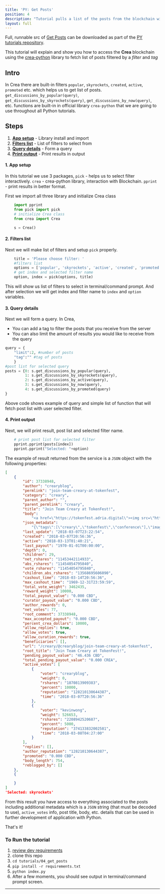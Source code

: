 ```yaml
---
title: 'PY: Get Posts'
position: 4
description: "Tutorial pulls a list of the posts from the blockchain with selected filter and tag then displays output."
layout: full
---              
```

<span class="fa-pull-left top-of-tutorial-repo-link"><span class="first-word">Full</span>, runnable src of [Get Posts](https://github.com/creativechain/crea-api-doc-tutorials-py/tree/master/tutorials/04_get_posts) can be downloaded as part of the [PY tutorials repository](https://github.com/creativechain/crea-api-doc-tutorials-py).</span>
<br>



This tutorial will explain and show you how to access the **Crea** blockchain using the [crea-python](https://github.com/creativechain/crea-python) library to fetch list of posts filtered by a _filter_ and _tag_

## Intro

In Crea there are built-in filters `popular`, `skyrockets`, `created`, `active`, `promoted` etc. which helps us to get list of posts. `get_discussions_by_popular(query)`, `get_discussions_by_skyrockets(query)`, `get_discussions_by_now(query)`, etc. functions are built-in in official library `crea-python` that we are going to use throughout all Python tutorials. 


## Steps

1.  [**App setup**](#app-setup) - Library install and import
1.  [**Filters list**](#filters-list) - List of filters to select from
1.  [**Query details**](#query-details) - Form a query
1.  [**Print output**](#print-output) - Print results in output

#### 1. App setup <a name="app-setup"></a>

In this tutorial we use 3 packages, `pick` - helps us to select filter interactively. `crea` - crea-python library, interaction with Blockchain. `pprint` - print results in better format.

First we import all three library and initialize Crea class

```python
    import pprint
    from pick import pick
    # initialize Crea class
    from crea import Crea

    s = Crea()
```

#### 2. Filters list <a name="filters-list"></a>

Next we will make list of filters and setup `pick` properly.

```python
    title = 'Please choose filter: '
    #filters list
    options = ['popular', 'skyrockets', 'active', 'created', 'promoted']
    # get index and selected filter name
    option, index = pick(options, title)
```

This will show us list of filters to select in terminal/command prompt. And after selection we will get index and filter name to `index` and `option` variables.

#### 3. Query details <a name="query-details"></a>

Next we will form a query. In Crea, 

*   You can add a tag to filter the posts that you receive from the server
*   You can also limit the amount of results you would like to receive from the query

```python
query = {
    "limit":2, #number of posts
    "tag":"" #tag of posts
    }
#post list for selected query
posts = {0: s.get_discussions_by_popular(query),
         1: s.get_discussions_by_skyrockets(query),
         2: s.get_discussions_by_active(query),
         3: s.get_discussions_by_now(query),
         4: s.get_discussions_by_promoted(query)
}
```

Above code shows example of query and simple list of function that will fetch post list with user selected filter.

#### 4. Print output <a name="print-output"></a>

Next, we will print result, post list and selected filter name.

```python
    # print post list for selected filter
    pprint.pprint(posts[index])
    pprint.pprint("Selected: "+option)
```

The example of result returned from the service is a `JSON` object with the following properties:

```json
[
    {
        "id": 37338948,
        "author": "crearyblog",
        "permlink": "join-team-creary-at-tokenfest",
        "category": "creary",
        "parent_author": "",
        "parent_permlink": "creary",
        "title": "Join Team Creary at TokenFest!",
        "body":
            "<a href=\"https://tokenfest.adria.digital\"><img src=\"https://i.imgur.com/fOScDIW.png\"/></a>\n\nHello Crearians! If you’d like to meet Team Creary live-in-person, or are just interested in attending what promises to be a great blockchain conference, join us at <a href=\"https://tokenfest.adria.digital/\">TokenFest</a> in San Francisco from March 15th to 16th. \n\nCreary CEO, Ned Scott, will be participating in a fireside chat alongside Creary’s CTO, Harry Schmidt, as well as the creator of Utopian.io, Diego Pucci. Creary will also be hosting the opening party on Thursday night and we’d certainly love to meet as many of you as possible IRL, so head on over to https://tokenfest.adria.digital/ and get your tickets while you can. \n\n*Team Creary*",
        "json_metadata":
            "{\"tags\":[\"creary\",\"tokenfest\",\"conference\"],\"image\":[\"https://i.imgur.com/fOScDIW.png\"],\"links\":[\"https://tokenfest.adria.digital\",\"https://tokenfest.adria.digital/\"],\"app\":\"creary/0.1\",\"format\":\"markdown\"}",
        "last_update": "2018-03-07T23:22:54",
        "created": "2018-03-07T20:56:36",
        "active": "2018-03-13T01:40:21",
        "last_payout": "1970-01-01T00:00:00",
        "depth": 0,
        "children": 29,
        "net_rshares": "11453442114933",
        "abs_rshares": "11454054795840",
        "vote_rshares": "11454054795840",
        "children_abs_rshares": "13568695606090",
        "cashout_time": "2018-03-14T20:56:36",
        "max_cashout_time": "1969-12-31T23:59:59",
        "total_vote_weight": 3462435,
        "reward_weight": 10000,
        "total_payout_value": "0.000 CBD",
        "curator_payout_value": "0.000 CBD",
        "author_rewards": 0,
        "net_votes": 77,
        "root_comment": 37338948,
        "max_accepted_payout": "0.000 CBD",
        "percent_crea_dollars": 10000,
        "allow_replies": true,
        "allow_votes": true,
        "allow_curation_rewards": true,
        "beneficiaries": [],
        "url": "/creary/@crearyblog/join-team-creary-at-tokenfest",
        "root_title": "Join Team Creary at TokenFest!",
        "pending_payout_value": "46.436 CBD",
        "total_pending_payout_value": "0.000 CREA",
        "active_votes": [
            {
                "voter": "crearyblog",
                "weight": 0,
                "rshares": "1870813909383",
                "percent": 10000,
                "reputation": "128210130644387",
                "time": "2018-03-07T20:56:36"
            },
            {
                "voter": "kevinwong",
                "weight": 526653,
                "rshares": "2208942520687",
                "percent": 5000,
                "reputation": "374133832002581",
                "time": "2018-03-08T04:27:00"
            }
        ],
        "replies": [],
        "author_reputation": "128210130644387",
        "promoted": "0.000 CBD",
        "body_length": 754,
        "reblogged_by": []
    },
    {

    }
]
'Selected: skyrockets'
```

From this result you have access to everything associated to the posts including additional metadata which is a `JSON` string (that must be decoded to use), `active_votes` info, post title, body, etc. details that can be used in further development of application with Python.

That's it!

### To Run the tutorial

1.  [review dev requirements](getting_started)
1.  clone this repo
1.  `cd tutorials/04_get_posts`
1.  `pip install -r requirements.txt`
1.  `python index.py`
1.  After a few moments, you should see output in terminal/command prompt screen.



---
